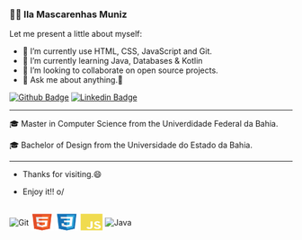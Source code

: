 ### 👩‍💻 Ila Mascarenhas Muniz

<!--
**ilamuniz/ilamuniz** is a ✨ _special_ ✨ repository because its `README.md` (this file) appears on your GitHub profile.
-->

Let me present a little about myself:

- 🔭 I’m currently use HTML, CSS, JavaScript and Git.
- 🌱 I’m currently learning Java, Databases & Kotlin
- 👯 I’m looking to collaborate on open source projects.
- 💬 Ask me about anything.👧

[![Github Badge](https://img.shields.io/badge/-Github-000?style=flat-square&logo=Github&logoColor=white&link=link_do_seu_perfil_no_github)](https://github.com/ilamuniz)
[![Linkedin Badge](https://img.shields.io/badge/-LinkedIn-blue?style=flat-square&logo=Linkedin&logoColor=white&link=link_do_seu_perfil_no_linkedin)](https://www.linkedin.com/in/ila-mascarenhas-muniz-58834966/)

___

🎓  Master in Computer Science from the Univerdidade Federal da Bahia.

🎓  Bachelor of Design from the Universidade do Estado da Bahia.

___

  - Thanks for visiting.😄 
 
  - Enjoy it!! o/

<div style="display: inline_block"><br>
		<img align="center" alt="Git" height="30" width="40" src="https://raw.githubusercontent.com/jmnote/z-icons/master/svg/git.svg">
  	<img align="center" alt="HTML" height="30" width="40" src="https://raw.githubusercontent.com/devicons/devicon/master/icons/html5/html5-original.svg" />
		<img align="center" alt="CSS" height="30" width="40" src="https://raw.githubusercontent.com/devicons/devicon/master/icons/css3/css3-original.svg" />
		<img align="center" alt="JavaScript" height="30" width="40" src="https://raw.githubusercontent.com/devicons/devicon/master/icons/javascript/javascript-plain.svg">
		<img align="center" alt="Java" height="30" width="40" src="https://raw.githubusercontent.com/jmnote/z-icons/master/svg/java.svg">
	</div>
  
